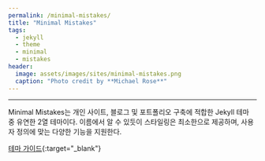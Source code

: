 ```yaml
---
permalink: /minimal-mistakes/
title: "Minimal Mistakes"
tags:
  - jekyll
  - theme
  - minimal
  - mistakes
header:
  image: assets/images/sites/minimal-mistakes.png
  caption: "Photo credit by **Michael Rose**"
---
```

---
Minimal Mistakes는 개인 사이트, 블로그 및 포트폴리오 구축에 적합한 Jekyll 테마 중 유연한 2열 테마이다.
이름에서 알 수 있듯이 스타일링은 최소한으로 제공하며, 사용자 정의에 맞는 다양한 기능을 지원한다.

[테마 가이드](https://mmistakes.github.io/minimal-mistakes/docs/quick-start-guide/){:target="_blank"}
